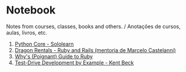 # Notebook

Notes from courses, classes, books and others. / Anotações de cursos, aulas, livros, etc.

1. [Python Core - Sololearn](dragon-rentals.md)
2. [Dragon Rentals - Ruby and Rails (mentoria de Marcelo Castelanni)](dragon-rentals.md) 
3. [Why's (Poignant) Guide to Ruby](poigant-guide.md)
4. [Test-Drive Development by Example - Kent Beck](kent-beck-tdd.md)
